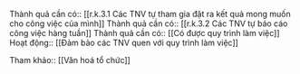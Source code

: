 Thành quả cần có:: [[r.k.3.1 Các TNV tự tham gia đặt ra kết quả mong muốn cho công việc của mình]]
Thành quả cần có:: [[r.k.3.2 Các TNV tự báo cáo công việc hàng tuần]]
Thành quả cần có:: [[Có được quy trình làm việc]]
Hoạt động:: [[Đảm bảo các TNV quen với quy trình làm việc]]

Tham khảo:: [[Văn hoá tổ chức]]